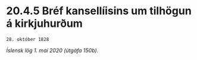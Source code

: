 # 20.4.5 Bréf kansellíisins um tilhögun á kirkjuhurðum

`28. október 1828`

_Íslensk lög 1. maí 2020 (útgáfa 150b)._


